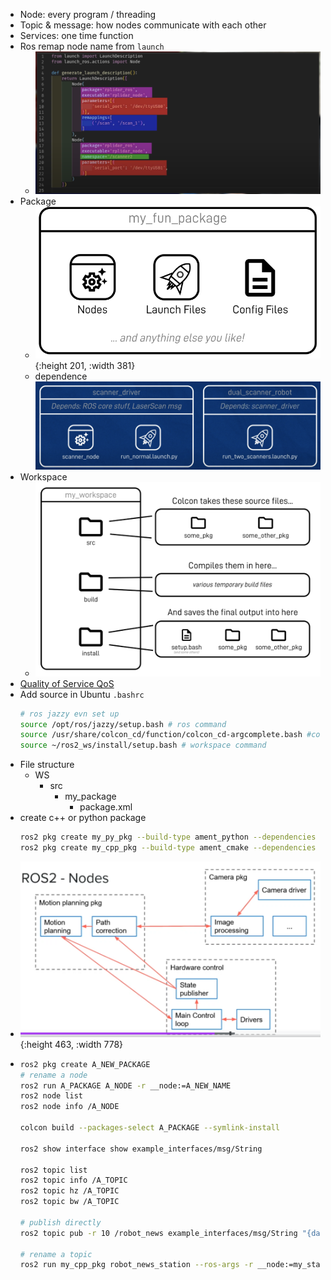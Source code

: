 - Node: every program / threading
- Topic & message: how nodes communicate with each other
- Services: one time function
- Ros remap node name from `launch`
	- ![image.png](../assets/image_1686260428021_0.png)
- Package
	- ![image.png](../assets/image_1686260792774_0.png){:height 201, :width 381}
	- dependence
	  ![image.png](../assets/image_1686260853143_0.png)
- Workspace
	- ![image.png](../assets/image_1686261313552_0.png)
- [Quality of Service QoS](https://docs.ros.org/en/foxy/Concepts/About-Quality-of-Service-Settings.html)
- Add source in Ubuntu `.bashrc`
  ```bash
  # ros jazzy evn set up
  source /opt/ros/jazzy/setup.bash # ros command
  source /usr/share/colcon_cd/function/colcon_cd-argcomplete.bash #colcon autocomplete
  source ~/ros2_ws/install/setup.bash # workspace command
  ```
- File structure
	- WS
		- src
			- my_package
				- package.xml
- create c++ or python package
  ```bash
  ros2 pkg create my_py_pkg --build-type ament_python --dependencies rclpy
  ros2 pkg create my_cpp_pkg --build-type ament_cmake --dependencies rclcpp
  ```
- ![image.png](../assets/image_1733300939828_0.png){:height 463, :width 778}
- ```bash
  ros2 pkg create A_NEW_PACKAGE
  # rename a node
  ros2 run A_PACKAGE A_NODE -r __node:=A_NEW_NAME
  ros2 node list
  ros2 node info /A_NODE
  
  colcon build --packages-select A_PACKAGE --symlink-install
  
  ros2 show interface show example_interfaces/msg/String
  
  ros2 topic list
  ros2 topic info /A_TOPIC
  ros2 topic hz /A_TOPIC
  ros2 topic bw /A_TOPIC
  
  # publish directly
  ros2 topic pub -r 10 /robot_news example_interfaces/msg/String "{data: 'hello from termina'}"
  
  # rename a topic
  ros2 run my_cpp_pkg robot_news_station --ros-args -r __node:=my_station -r robot_news:=my_news
  ```